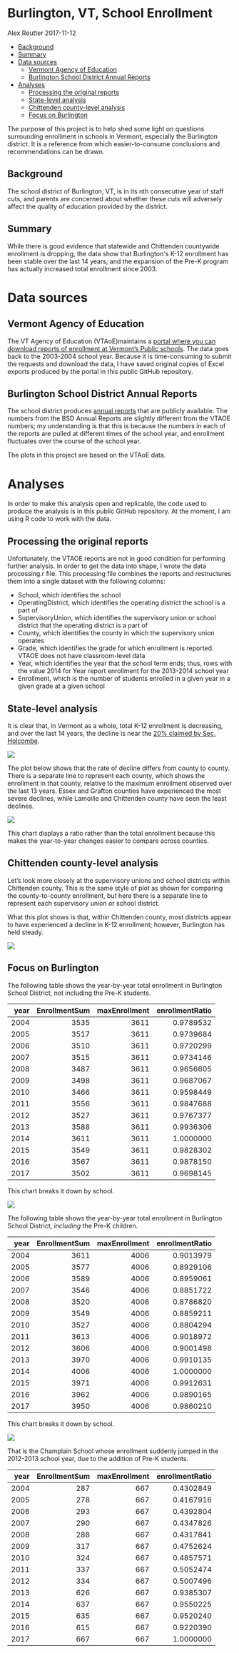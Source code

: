 Burlington, VT, School Enrollment
================
Alex Reutter
2017-11-12

-   [Background](#background)
-   [Summary](#summary)
-   [Data sources](#data-sources)
    -   [Vermont Agency of Education](#vermont-agency-of-education)
    -   [Burlington School District Annual Reports](#burlington-school-district-annual-reports)
-   [Analyses](#analyses)
    -   [Processing the original reports](#processing-the-original-reports)
    -   [State-level analysis](#state-level-analysis)
    -   [Chittenden county-level analysis](#chittenden-county-level-analysis)
    -   [Focus on Burlington](#focus-on-burlington)

The purpose of this project is to help shed some light on questions surrounding enrollment in schools in Vermont, especially the Burlington district. It is a reference from which easier-to-consume conclusions and recommendations can be drawn.

Background
----------

The school district of Burlington, VT, is in its nth consecutive year of staff cuts, and parents are concerned about whether these cuts will adversely affect the quality of education provided by the district.

Summary
-------

While there is good evidence that statewide and Chittenden countywide enrollment is dropping, the data show that Burlington's K-12 enrollment has been stable over the last 14 years, and the expansion of the Pre-K program has actually increased total enrollment since 2003.

Data sources
============

Vermont Agency of Education
---------------------------

The VT Agency of Education (VTAoE)maintains a [portal where you can download reports of enrollment at Vermont’s Public schools](http://edw.vermont.gov/REPORTSERVER/Pages/ReportViewer.aspx?%2fPublic%2fEnrollment+Report). The data goes back to the 2003-2004 school year. Because it is time-consuming to submit the requests and download the data, I have saved original copies of Excel exports produced by the portal in this public GitHub repository.

Burlington School District Annual Reports
-----------------------------------------

The school district produces [annual reports](http://district.bsd.schoolfusion.us/modules/cms/pages.phtml?pageid=309846) that are publicly available. The numbers from the BSD Annual Reports are slightly different from the VTAOE numbers; my understanding is that this is because the numbers in each of the reports are pulled at different times of the school year, and enrollment fluctuates over the course of the school year.

The plots in this project are based on the VTAoE data.

Analyses
========

In order to make this analysis open and replicable, the code used to produce the analysis is in this public GitHub repository. At the moment, I am using R code to work with the data.

Processing the original reports
-------------------------------

Unfortunately, the VTAOE reports are not in good condition for performing further analysis. In order to get the data into shape, I wrote the data processing.r file. This processing file combines the reports and restructures them into a single dataset with the following columns:

-   School, which identifies the school
-   OperatingDistrict, which identifies the operating district the school is a part of
-   SupervisoryUnion, which identifies the supervisory union or school district that the operating district is a part of
-   County, which identifies the county in which the supervisory union operates
-   Grade, which identifies the grade for which enrollment is reported. VTAOE does not have classroom-level data
-   Year, which identifies the year that the school term ends; thus, rows with the value 2014 for Year report enrollment for the 2013-2014 school year
-   Enrollment, which is the number of students enrolled in a given year in a given grade at a given school

State-level analysis
--------------------

It is clear that, in Vermont as a whole, total K-12 enrollment is decreasing, and over the last 14 years, the decline is near the [20% claimed by Sec. Holcombe](http://www.burlingtonfreepress.com/story/news/local/vermont/2017/10/19/vermont-education-budget-gap-may-have-burlington-tightening-its-belt/745578001/).

![](./README-fig/unnamed-chunk-3-1.png)

The plot below shows that the rate of decline differs from county to county. There is a separate line to represent each county, which shows the enrollment in that county, relative to the maximum enrollment observed over the last 13 years. Essex and Grafton counties have experienced the most severe declines, while Lamoille and Chittenden county have seen the least declines.

![](./README-fig/unnamed-chunk-4-1.png)

This chart displays a ratio rather than the total enrollment because this makes the year-to-year changes easier to compare across counties.

Chittenden county-level analysis
--------------------------------

Let’s look more closely at the supervisory unions and school districts within Chittenden county. This is the same style of plot as shown for comparing the county-to-county enrollment, but here there is a separate line to represent each supervisory union or school district.

What this plot shows is that, within Chittenden county, most districts appear to have experienced a decline in K-12 enrollment; however, Burlington has held steady.

![](./README-fig/unnamed-chunk-5-1.png)

Focus on Burlington
-------------------

The following table shows the year-by-year total enrollment in Burlington School District, not including the Pre-K students.

|  year|  EnrollmentSum|  maxEnrollment|  enrollmentRatio|
|-----:|--------------:|--------------:|----------------:|
|  2004|           3535|           3611|        0.9789532|
|  2005|           3517|           3611|        0.9739684|
|  2006|           3510|           3611|        0.9720299|
|  2007|           3515|           3611|        0.9734146|
|  2008|           3487|           3611|        0.9656605|
|  2009|           3498|           3611|        0.9687067|
|  2010|           3466|           3611|        0.9598449|
|  2011|           3556|           3611|        0.9847688|
|  2012|           3527|           3611|        0.9767377|
|  2013|           3588|           3611|        0.9936306|
|  2014|           3611|           3611|        1.0000000|
|  2015|           3549|           3611|        0.9828302|
|  2016|           3567|           3611|        0.9878150|
|  2017|           3502|           3611|        0.9698145|

This chart breaks it down by school.

![](./README-fig/unnamed-chunk-7-1.png)

The following table shows the year-by-year total enrollment in Burlington School District, *including* the Pre-K children.

|  year|  EnrollmentSum|  maxEnrollment|  enrollmentRatio|
|-----:|--------------:|--------------:|----------------:|
|  2004|           3611|           4006|        0.9013979|
|  2005|           3577|           4006|        0.8929106|
|  2006|           3589|           4006|        0.8959061|
|  2007|           3546|           4006|        0.8851722|
|  2008|           3520|           4006|        0.8786820|
|  2009|           3549|           4006|        0.8859211|
|  2010|           3527|           4006|        0.8804294|
|  2011|           3613|           4006|        0.9018972|
|  2012|           3606|           4006|        0.9001498|
|  2013|           3970|           4006|        0.9910135|
|  2014|           4006|           4006|        1.0000000|
|  2015|           3971|           4006|        0.9912631|
|  2016|           3962|           4006|        0.9890165|
|  2017|           3950|           4006|        0.9860210|

This chart breaks it down by school.

![](./README-fig/unnamed-chunk-9-1.png)

That is the Champlain School whose enrollment suddenly jumped in the 2012-2013 school year, due to the addition of Pre-K students.

|  year|  EnrollmentSum|  maxEnrollment|  enrollmentRatio|
|-----:|--------------:|--------------:|----------------:|
|  2004|            287|            667|        0.4302849|
|  2005|            278|            667|        0.4167916|
|  2006|            293|            667|        0.4392804|
|  2007|            290|            667|        0.4347826|
|  2008|            288|            667|        0.4317841|
|  2009|            317|            667|        0.4752624|
|  2010|            324|            667|        0.4857571|
|  2011|            337|            667|        0.5052474|
|  2012|            334|            667|        0.5007496|
|  2013|            626|            667|        0.9385307|
|  2014|            637|            667|        0.9550225|
|  2015|            635|            667|        0.9520240|
|  2016|            615|            667|        0.9220390|
|  2017|            667|            667|        1.0000000|

